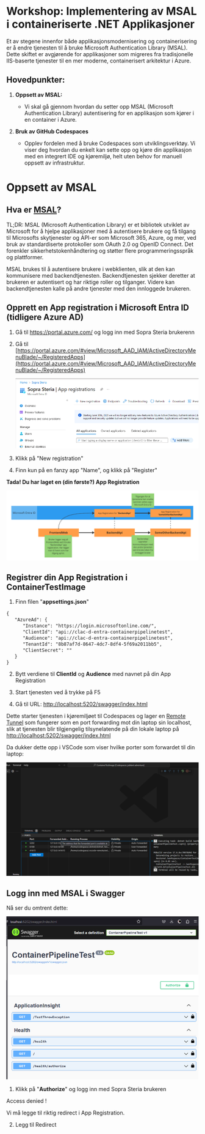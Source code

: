 # Workshop: Implementering av MSAL i containeriserte .NET Applikasjoner

Et av stegene innenfor både applikasjonsmodernisering og containerisering er å endre tjenesten til å bruke Microsoft Authentication Library (MSAL). Dette skiftet er avgjørende for applikasjoner som migreres fra tradisjonelle IIS-baserte tjenester til en mer moderne, containerisert arkitektur i Azure.

## Hovedpunkter:

1. **Oppsett av MSAL:**
   
   - Vi skal gå gjennom hvordan du setter opp MSAL (Microsoft Authentication Library) autentisering for en applikasjon som kjører i en container i Azure.

2. **Bruk av GitHub Codespaces**
   
   - Opplev fordelen med å bruke Codespaces som utviklingsverktøy. Vi viser deg hvordan du enkelt kan sette opp og kjøre din applikasjon med en integrert IDE og kjøremiljø, helt uten behov for manuell oppsett av infrastruktur.

# Oppsett av MSAL

## Hva er [MSAL](https://learn.microsoft.com/en-us/entra/identity-platform/msal-overview)?

TL;DR: MSAL (Microsoft Authentication Library) er et bibliotek utviklet av Microsoft for å hjelpe applikasjoner med å autentisere brukere og få tilgang til Microsofts skytjenester og API-er som Microsoft 365, Azure, og mer, ved bruk av standardiserte protokoller som OAuth 2.0 og OpenID Connect. Det forenkler sikkerhetstokenhåndtering og støtter flere programmeringsspråk og plattformer.

MSAL brukes til å autentisere brukere i webklienten, slik at den kan kommunisere med backendtjenesten. Backendtjenesten sjekker deretter at brukeren er autentisert og har riktige roller og tilganger. Videre kan backendtjenesten kalle på andre tjenester med den innloggede brukeren. 

## Opprett en App registration i Microsoft Entra ID (tidligere Azure AD)

1. Gå til https://portal.azure.com/ og logg inn med Sopra Steria brukerenn

2. Gå til [https://portal.azure.com/#view/Microsoft_AAD_IAM/ActiveDirectoryMenuBlade/~/RegisteredApps](https://portal.azure.com/#view/Microsoft_AAD_IAM/ActiveDirectoryMenuBlade/~/RegisteredApps)
   
   ![](assets/2023-11-28-20-18-35-image.png)

3. Klikk på "New registration"

4. Finn kun på en fanzy app "Name", og klikk på "Register"

**Tada! Du har laget en (din første?) App Registration**

![](assets/2023-11-29-09-24-42-image.png)

## Registrer din App Registration i ContainerTestImage

1. Finn filen "**appsettings.json**"

```
{
   "AzureAd": {
      "Instance": "https://login.microsoftonline.com/",
      "ClientId": "api://clac-d-entra-containerpipelinetest",
      "Audience": "api://clac-d-entra-containerpipelinetest",
      "TenantId": "8b87af7d-8647-4dc7-8df4-5f69a2011bb5",
      "ClientSecret": ""
   }
}
```

2. Bytt verdiene til **ClientId** og **Audience** med navnet på din App Registration

3. Start tjenesten ved å trykke på F5

4. Gå til URL: [http://localhost:5202/swagger/index.html](http://localhost:5202/swagger/index.html)

Dette starter tjenesten i kjøremiljøet til Codespaces og lager en [Remote Tunnel](https://code.visualstudio.com/docs/remote/tunnels) som fungerer som en port forwarding mot din laptop sin localhost, slik at tjenesten blir tilgjengelig tilsynelatende på din lokale laptop på [http://localhost:5202/swagger/index.html](http://localhost:5202/swagger/index.html)

Da dukker dette opp i VSCode som viser hvilke porter som forwardet til din laptop:

![](assets/2023-11-29-10-17-01-image.png)



## Logg inn med MSAL i Swagger

Nå ser du omtrent dette:


![](assets/2023-11-29-10-22-33-image.png)



1. Klikk på "**Authorize**" og logg inn med Sopra Steria brukeren



Access denied !

Vi må legge til riktig redirect i App Registration.



2. Legg til Redirect
